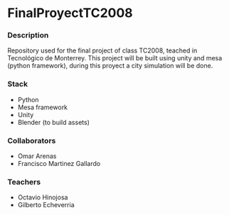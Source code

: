 # FinalProyectTC2008
### Description
Repository used for the final project of class TC2008, teached in Tecnológico de Monterrey. 
This project will be built using unity and mesa (python framework), during this proyect a city simulation will be done. 

### Stack
- Python
- Mesa framework
- Unity
- Blender (to build assets)

### Collaborators
- Omar Arenas
- Francisco Martinez Gallardo

### Teachers
- Octavio Hinojosa
- Gilberto Echeverria
